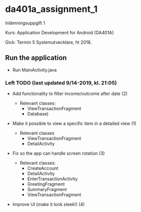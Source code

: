# da401a_assignment_1
Inlämningsuppgift 1

Kurs: Application Development for Android (DA401A) 

Gick: Termin 5 Systemutvecklare, ht 2018.

## Run the application
- Run MainActivity.java

### Left TODO (last updated 9/14-2019, kl. 21:05)

- Add functionality to filter income/outcome after date (2)
  - Relevant classes:
    - ViewTransactionFragment
    - Database)
    
- Make it possible to view a specific item in a detailed view (1)
  - Relevant classes
    - ViewTransactionFragment
    - DetailActivity
    
- Fix so the app can handle screen rotation (3)
  - Relevant classes:
    - CreateAccount
    - DetailActivity
    - EnterTransactionActivity
    - GreetingFragment
    - SummaryFragment
    - ViewTransactionFragment 

- Improve UI (make it look sleek!) (4)

